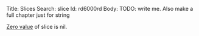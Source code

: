Title: Slices
Search: slice
Id: rd6000rd
Body:
TODO: write me. Also make a full chapter just for string

[Zero value](a-6069) of slice is nil.

